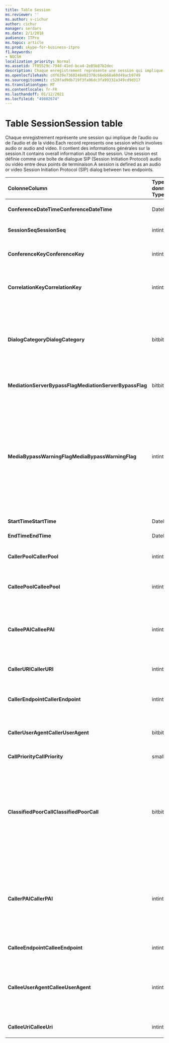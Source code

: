 ```yaml
---
title: Table Session
ms.reviewer: ''
ms.author: v-cichur
author: cichur
manager: serdars
ms.date: 2/1/2018
audience: ITPro
ms.topic: article
ms.prod: skype-for-business-itpro
f1.keywords:
- NOCSH
localization_priority: Normal
ms.assetid: 7f05529c-794d-41ed-bca4-2e85b87b2dec
description: Chaque enregistrement représente une session qui implique de l’audio ou de l’audio et de la vidéo. Il contient des informations générales sur la session. Une session est définie comme une boîte de dialogue SIP (Session Initiation Protocol) audio ou vidéo entre deux points de terminaison.
ms.openlocfilehash: cdf639e7360248e02378c66eb68a60d49acb9749
ms.sourcegitcommit: c528fad9db719f3fa96dc3fa99332a349cd9d317
ms.translationtype: MT
ms.contentlocale: fr-FR
ms.lasthandoff: 01/12/2021
ms.locfileid: "49802674"
---
```

# <a name="session-table"></a><span data-ttu-id="da3de-105">Table Session</span><span class="sxs-lookup"><span data-stu-id="da3de-105">Session table</span></span>
 
<span data-ttu-id="da3de-106">Chaque enregistrement représente une session qui implique de l’audio ou de l’audio et de la vidéo.</span><span class="sxs-lookup"><span data-stu-id="da3de-106">Each record represents one session which involves audio or audio and video.</span></span> <span data-ttu-id="da3de-107">Il contient des informations générales sur la session.</span><span class="sxs-lookup"><span data-stu-id="da3de-107">It contains overall information about the session.</span></span> <span data-ttu-id="da3de-108">Une session est définie comme une boîte de dialogue SIP (Session Initiation Protocol) audio ou vidéo entre deux points de terminaison.</span><span class="sxs-lookup"><span data-stu-id="da3de-108">A session is defined as an audio or video Session Initiation Protocol (SIP) dialog between two endpoints.</span></span>
  
|<span data-ttu-id="da3de-109">**Colonne**</span><span class="sxs-lookup"><span data-stu-id="da3de-109">**Column**</span></span>|<span data-ttu-id="da3de-110">**Type de données**</span><span class="sxs-lookup"><span data-stu-id="da3de-110">**Data Type**</span></span>|<span data-ttu-id="da3de-111">**Clé/Index**</span><span class="sxs-lookup"><span data-stu-id="da3de-111">**Key/Index**</span></span>|<span data-ttu-id="da3de-112">**Details**</span><span class="sxs-lookup"><span data-stu-id="da3de-112">**Details**</span></span>|
|:-----|:-----|:-----|:-----|
|<span data-ttu-id="da3de-113">**ConferenceDateTime**</span><span class="sxs-lookup"><span data-stu-id="da3de-113">**ConferenceDateTime**</span></span> <br/> |<span data-ttu-id="da3de-114">DateHeure</span><span class="sxs-lookup"><span data-stu-id="da3de-114">datetime</span></span>  <br/> |<span data-ttu-id="da3de-115">Primaire</span><span class="sxs-lookup"><span data-stu-id="da3de-115">Primary</span></span>  <br/> |<span data-ttu-id="da3de-116">Référencé à partir de [la table Dialog](dialog.md).</span><span class="sxs-lookup"><span data-stu-id="da3de-116">Referenced from the [Dialog table](dialog.md).</span></span>  <br/> |
|<span data-ttu-id="da3de-117">**SessionSeq**</span><span class="sxs-lookup"><span data-stu-id="da3de-117">**SessionSeq**</span></span> <br/> |<span data-ttu-id="da3de-118">int</span><span class="sxs-lookup"><span data-stu-id="da3de-118">int</span></span>  <br/> |<span data-ttu-id="da3de-119">Primaire</span><span class="sxs-lookup"><span data-stu-id="da3de-119">Primary</span></span>  <br/> |<span data-ttu-id="da3de-120">Référencé à partir de [la table Dialog](dialog.md).</span><span class="sxs-lookup"><span data-stu-id="da3de-120">Referenced from the [Dialog table](dialog.md).</span></span>  <br/> |
|<span data-ttu-id="da3de-121">**ConferenceKey**</span><span class="sxs-lookup"><span data-stu-id="da3de-121">**ConferenceKey**</span></span> <br/> |<span data-ttu-id="da3de-122">int</span><span class="sxs-lookup"><span data-stu-id="da3de-122">int</span></span>  <br/> |<span data-ttu-id="da3de-123">Étranger</span><span class="sxs-lookup"><span data-stu-id="da3de-123">Foreign</span></span>  <br/> |<span data-ttu-id="da3de-124">Clé de conférence.</span><span class="sxs-lookup"><span data-stu-id="da3de-124">Conference key.</span></span> <span data-ttu-id="da3de-125">Référencé à partir de la [table Conference](conference.md).</span><span class="sxs-lookup"><span data-stu-id="da3de-125">Referenced from the [Conference table](conference.md).</span></span>  <br/> |
|<span data-ttu-id="da3de-126">**CorrelationKey**</span><span class="sxs-lookup"><span data-stu-id="da3de-126">**CorrelationKey**</span></span> <br/> |<span data-ttu-id="da3de-127">int</span><span class="sxs-lookup"><span data-stu-id="da3de-127">int</span></span>  <br/> |<span data-ttu-id="da3de-128">Étranger</span><span class="sxs-lookup"><span data-stu-id="da3de-128">Foreign</span></span>  <br/> |<span data-ttu-id="da3de-129">Clé de corrélation.</span><span class="sxs-lookup"><span data-stu-id="da3de-129">Correlation key.</span></span> <span data-ttu-id="da3de-130">Référencé à partir [de la table SessionCorrelation](sessioncorrelation.md).</span><span class="sxs-lookup"><span data-stu-id="da3de-130">Referenced from the [SessionCorrelation table](sessioncorrelation.md).</span></span>  <br/> |
|<span data-ttu-id="da3de-131">**DialogCategory**</span><span class="sxs-lookup"><span data-stu-id="da3de-131">**DialogCategory**</span></span> <br/> |<span data-ttu-id="da3de-132">bit</span><span class="sxs-lookup"><span data-stu-id="da3de-132">bit</span></span>  <br/> | <br/> |<span data-ttu-id="da3de-133">Catégorie de boîte de dialogue ; 0 est la partie Skype Entreprise Server vers serveur de médiation ; 1 est la partie serveur de médiation vers passerelle PSTN.</span><span class="sxs-lookup"><span data-stu-id="da3de-133">Dialog category; 0 is Skype for Business Server to Mediation Server leg; 1 is Mediation Server to PSTN gateway leg.</span></span>  <br/> |
|<span data-ttu-id="da3de-134">**MediationServerBypassFlag**</span><span class="sxs-lookup"><span data-stu-id="da3de-134">**MediationServerBypassFlag**</span></span> <br/> |<span data-ttu-id="da3de-135">bit</span><span class="sxs-lookup"><span data-stu-id="da3de-135">bit</span></span>  <br/> ||<span data-ttu-id="da3de-136">Indicateur signalant si l’appel a été contourné ou non.</span><span class="sxs-lookup"><span data-stu-id="da3de-136">Flag indicating if the call was bypassed or not.</span></span>  <br/> |
|<span data-ttu-id="da3de-137">**MediaBypassWarningFlag**</span><span class="sxs-lookup"><span data-stu-id="da3de-137">**MediaBypassWarningFlag**</span></span> <br/> |<span data-ttu-id="da3de-138">int</span><span class="sxs-lookup"><span data-stu-id="da3de-138">int</span></span>  <br/> ||<span data-ttu-id="da3de-139">Ce champ, s’il est présent, indique pourquoi un appel n’a pas été contourné même si les ID de contournement correspondaient.</span><span class="sxs-lookup"><span data-stu-id="da3de-139">This field, if present, indicates why a call was not bypassed even if the bypass IDs matched.</span></span> <span data-ttu-id="da3de-140">Pour Skype Entreprise Server, une seule valeur est définie.</span><span class="sxs-lookup"><span data-stu-id="da3de-140">For Skype for Business Server, only one value is defined.</span></span>  <br/> <span data-ttu-id="da3de-141">0x0001 - ID de contournement inconnu pour la carte réseau par défaut.</span><span class="sxs-lookup"><span data-stu-id="da3de-141">0x0001 - Unknown bypass ID for Default network adapter.</span></span>  <br/> |
|<span data-ttu-id="da3de-142">**StartTime**</span><span class="sxs-lookup"><span data-stu-id="da3de-142">**StartTime**</span></span> <br/> |<span data-ttu-id="da3de-143">DateHeure</span><span class="sxs-lookup"><span data-stu-id="da3de-143">datetime</span></span>  <br/> | <br/> |<span data-ttu-id="da3de-144">Heure de début de l’appel.</span><span class="sxs-lookup"><span data-stu-id="da3de-144">Call start time.</span></span>  <br/> |
|<span data-ttu-id="da3de-145">**EndTime**</span><span class="sxs-lookup"><span data-stu-id="da3de-145">**EndTime**</span></span> <br/> |<span data-ttu-id="da3de-146">DateHeure</span><span class="sxs-lookup"><span data-stu-id="da3de-146">datetime</span></span>  <br/> | <br/> |<span data-ttu-id="da3de-147">Heure de fin de l’appel.</span><span class="sxs-lookup"><span data-stu-id="da3de-147">Call end time.</span></span>  <br/> |
|<span data-ttu-id="da3de-148">**CallerPool**</span><span class="sxs-lookup"><span data-stu-id="da3de-148">**CallerPool**</span></span> <br/> |<span data-ttu-id="da3de-149">int</span><span class="sxs-lookup"><span data-stu-id="da3de-149">int</span></span>  <br/> |<span data-ttu-id="da3de-150">Étranger</span><span class="sxs-lookup"><span data-stu-id="da3de-150">Foreign</span></span>  <br/> |<span data-ttu-id="da3de-151">Pool de l’appelant.</span><span class="sxs-lookup"><span data-stu-id="da3de-151">The pool of the caller.</span></span> <span data-ttu-id="da3de-152">Référencé à partir de la [table Pool](pool.md).</span><span class="sxs-lookup"><span data-stu-id="da3de-152">Referenced from the [Pool table](pool.md).</span></span>  <br/> |
|<span data-ttu-id="da3de-153">**CalleePool**</span><span class="sxs-lookup"><span data-stu-id="da3de-153">**CalleePool**</span></span> <br/> |<span data-ttu-id="da3de-154">int</span><span class="sxs-lookup"><span data-stu-id="da3de-154">int</span></span>  <br/> |<span data-ttu-id="da3de-155">Étranger</span><span class="sxs-lookup"><span data-stu-id="da3de-155">Foreign</span></span>  <br/> |<span data-ttu-id="da3de-156">Pool du récepteur d’appels.</span><span class="sxs-lookup"><span data-stu-id="da3de-156">The pool of the call receiver.</span></span> <span data-ttu-id="da3de-157">Référencé à partir de la [table Pool](pool.md).</span><span class="sxs-lookup"><span data-stu-id="da3de-157">Referenced from the [Pool table](pool.md).</span></span>  <br/> |
|<span data-ttu-id="da3de-158">**CalleePAI**</span><span class="sxs-lookup"><span data-stu-id="da3de-158">**CalleePAI**</span></span> <br/> |<span data-ttu-id="da3de-159">int</span><span class="sxs-lookup"><span data-stu-id="da3de-159">int</span></span>  <br/> |<span data-ttu-id="da3de-160">Étranger</span><span class="sxs-lookup"><span data-stu-id="da3de-160">Foreign</span></span>  <br/> |<span data-ttu-id="da3de-161">URI SIP dans l’identité p-asserted SIP (PAI) du point de terminaison de réception.</span><span class="sxs-lookup"><span data-stu-id="da3de-161">SIP URI in the SIP p-asserted identity (PAI) of the receiving endpoint.</span></span> <span data-ttu-id="da3de-162">Référencé à partir de [la table User](user-0.md).</span><span class="sxs-lookup"><span data-stu-id="da3de-162">Referenced from the [User table](user-0.md).</span></span>  <br/> |
|<span data-ttu-id="da3de-163">**CallerURI**</span><span class="sxs-lookup"><span data-stu-id="da3de-163">**CallerURI**</span></span> <br/> |<span data-ttu-id="da3de-164">int</span><span class="sxs-lookup"><span data-stu-id="da3de-164">int</span></span>  <br/> |<span data-ttu-id="da3de-165">Étranger</span><span class="sxs-lookup"><span data-stu-id="da3de-165">Foreign</span></span>  <br/> |<span data-ttu-id="da3de-166">URI de l’appelant.</span><span class="sxs-lookup"><span data-stu-id="da3de-166">Caller's URI.</span></span> <span data-ttu-id="da3de-167">Référencé à partir de [la table User](user-0.md).</span><span class="sxs-lookup"><span data-stu-id="da3de-167">Referenced from the [User table](user-0.md).</span></span>  <br/> |
|<span data-ttu-id="da3de-168">**CallerEndpoint**</span><span class="sxs-lookup"><span data-stu-id="da3de-168">**CallerEndpoint**</span></span> <br/> |<span data-ttu-id="da3de-169">int</span><span class="sxs-lookup"><span data-stu-id="da3de-169">int</span></span>  <br/> |<span data-ttu-id="da3de-170">Étranger</span><span class="sxs-lookup"><span data-stu-id="da3de-170">Foreign</span></span>  <br/> |<span data-ttu-id="da3de-171">Point de terminaison de l’appelant.</span><span class="sxs-lookup"><span data-stu-id="da3de-171">Caller's endpoint.</span></span> <span data-ttu-id="da3de-172">Référencé à partir de [la table Endpoint](endpoint.md).</span><span class="sxs-lookup"><span data-stu-id="da3de-172">Referenced from the [Endpoint table](endpoint.md).</span></span>  <br/> |
|<span data-ttu-id="da3de-173">**CallerUserAgent**</span><span class="sxs-lookup"><span data-stu-id="da3de-173">**CallerUserAgent**</span></span> <br/> |<span data-ttu-id="da3de-174">bit</span><span class="sxs-lookup"><span data-stu-id="da3de-174">bit</span></span>  <br/> |<span data-ttu-id="da3de-175">Étranger</span><span class="sxs-lookup"><span data-stu-id="da3de-175">Foreign</span></span>  <br/> |<span data-ttu-id="da3de-176">Agent utilisateur de l’appelant.</span><span class="sxs-lookup"><span data-stu-id="da3de-176">Caller's user agent.</span></span> <span data-ttu-id="da3de-177">Référencé à partir [de la table UserAgent](useragent.md).</span><span class="sxs-lookup"><span data-stu-id="da3de-177">Referenced from the [UserAgent table](useragent.md).</span></span>  <br/> |
|<span data-ttu-id="da3de-178">**CallPriority**</span><span class="sxs-lookup"><span data-stu-id="da3de-178">**CallPriority**</span></span> <br/> |<span data-ttu-id="da3de-179">smallint</span><span class="sxs-lookup"><span data-stu-id="da3de-179">smallint</span></span>  <br/> ||<span data-ttu-id="da3de-180">Priorité de cet appel.</span><span class="sxs-lookup"><span data-stu-id="da3de-180">The priority of this call.</span></span>  <br/> |
|<span data-ttu-id="da3de-181">**ClassifiedPoorCall**</span><span class="sxs-lookup"><span data-stu-id="da3de-181">**ClassifiedPoorCall**</span></span> <br/> |<span data-ttu-id="da3de-182">bit</span><span class="sxs-lookup"><span data-stu-id="da3de-182">bit</span></span>  <br/> ||<span data-ttu-id="da3de-183">Cette colonne a été dépréciée et n’est pas utilisée dans Skype Entreprise Server.</span><span class="sxs-lookup"><span data-stu-id="da3de-183">This column has been deprecated and is not used in Skype for Business Server.</span></span> <span data-ttu-id="da3de-184">Au lieu de cela, ces informations sont signalées sur une base de lignes par média.</span><span class="sxs-lookup"><span data-stu-id="da3de-184">Instead, this information is reported on a per-media line bases.</span></span> <span data-ttu-id="da3de-185">Pour plus [d’informations, voir la table MediaLine.](medialine-0.md)</span><span class="sxs-lookup"><span data-stu-id="da3de-185">Refer to the [MediaLine table](medialine-0.md) for more information.</span></span> <br/> |
|<span data-ttu-id="da3de-186">**CallerPAI**</span><span class="sxs-lookup"><span data-stu-id="da3de-186">**CallerPAI**</span></span> <br/> |<span data-ttu-id="da3de-187">int</span><span class="sxs-lookup"><span data-stu-id="da3de-187">int</span></span>  <br/> |<span data-ttu-id="da3de-188">Étranger</span><span class="sxs-lookup"><span data-stu-id="da3de-188">Foreign</span></span>  <br/> |<span data-ttu-id="da3de-189">P-Asserted-Identity de l’utilisateur qui a passé l’appel.</span><span class="sxs-lookup"><span data-stu-id="da3de-189">P-Asserted-Identity of the user who placed the call.</span></span> <span data-ttu-id="da3de-190">L’identité P-Asserted-Identity (PAI) est utilisée pour transmettre la véritable identité de l’utilisateur qui a passé l’appel.</span><span class="sxs-lookup"><span data-stu-id="da3de-190">The P-Asserted-Identity (PAI) is used to convey the true identity of the user who placed the call.</span></span>  <br/> |
|<span data-ttu-id="da3de-191">**CalleeEndpoint**</span><span class="sxs-lookup"><span data-stu-id="da3de-191">**CalleeEndpoint**</span></span> <br/> |<span data-ttu-id="da3de-192">int</span><span class="sxs-lookup"><span data-stu-id="da3de-192">int</span></span>  <br/> |<span data-ttu-id="da3de-193">Étranger</span><span class="sxs-lookup"><span data-stu-id="da3de-193">Foreign</span></span>  <br/> |<span data-ttu-id="da3de-194">Point de terminaison qui a reçu l’appel.</span><span class="sxs-lookup"><span data-stu-id="da3de-194">Endpoint that received the call.</span></span>  <br/> |
|<span data-ttu-id="da3de-195">**CalleeUserAgent**</span><span class="sxs-lookup"><span data-stu-id="da3de-195">**CalleeUserAgent**</span></span> <br/> |<span data-ttu-id="da3de-196">int</span><span class="sxs-lookup"><span data-stu-id="da3de-196">int</span></span>  <br/> |<span data-ttu-id="da3de-197">Étranger</span><span class="sxs-lookup"><span data-stu-id="da3de-197">Foreign</span></span>  <br/> |<span data-ttu-id="da3de-198">Agent utilisateur employé par l’utilisateur qui a reçu l’appel.</span><span class="sxs-lookup"><span data-stu-id="da3de-198">User agent employed by the user who received the call.</span></span> <span data-ttu-id="da3de-199">Les agents utilisateur représentent l’appareil de point de terminaison client.</span><span class="sxs-lookup"><span data-stu-id="da3de-199">User agents represent the client endpoint device.</span></span>  <br/> |
|<span data-ttu-id="da3de-200">**CalleeUri**</span><span class="sxs-lookup"><span data-stu-id="da3de-200">**CalleeUri**</span></span> <br/> |<span data-ttu-id="da3de-201">int</span><span class="sxs-lookup"><span data-stu-id="da3de-201">int</span></span>  <br/> |<span data-ttu-id="da3de-202">Étranger</span><span class="sxs-lookup"><span data-stu-id="da3de-202">Foreign</span></span>  <br/> |<span data-ttu-id="da3de-203">URI SIP de l’utilisateur qui a reçu l’appel.</span><span class="sxs-lookup"><span data-stu-id="da3de-203">SIP URI of the user who received the call.</span></span>  <br/> |
   

